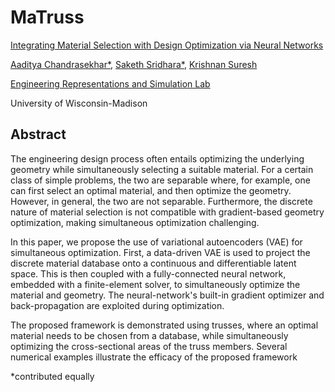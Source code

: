 # MaTruss

[Integrating Material Selection with Design Optimization via Neural Networks](https://arxiv.org/abs/2112.12566)

[Aaditya Chandrasekhar*](https://aadityacs.github.io/), [Saketh Sridhara*](https://sakethsridhara.github.io/), [Krishnan Suresh](https://directory.engr.wisc.edu/me/faculty/suresh_krishnan)  

[Engineering Representations and Simulation Lab](https://ersl.wisc.edu)  

University of Wisconsin-Madison 



## Abstract
The engineering design process often entails optimizing the underlying geometry while simultaneously selecting a suitable material. For a certain class of simple problems, the two are separable where, for example, one can first select an optimal material, and then optimize the geometry. However, in general, the two are not separable. Furthermore, the discrete nature of material selection is not compatible with gradient-based geometry optimization, making simultaneous optimization challenging.

In this paper, we propose the use of variational autoencoders (VAE) for simultaneous optimization. First, a data-driven VAE is used to project the discrete material database onto a continuous and differentiable latent space. This is then coupled with a fully-connected neural network, embedded with a finite-element solver, to simultaneously optimize the material and geometry. The neural-network's built-in gradient optimizer and back-propagation are exploited during optimization.

The proposed framework is demonstrated using trusses, where an optimal material needs to be chosen from a database, while simultaneously optimizing the cross-sectional areas of the truss members. Several numerical examples illustrate the efficacy of the proposed framework

*contributed equally
